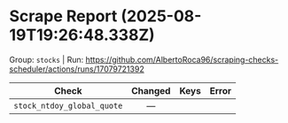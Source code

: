 # Scrape Report (2025-08-19T19:26:48.338Z)

Group: `stocks`  |  Run: https://github.com/AlbertoRoca96/scraping-checks-scheduler/actions/runs/17079721392

| Check | Changed | Keys | Error |
|---|:---:|:--|:--|
| `stock_ntdoy_global_quote` | — |  |  |

